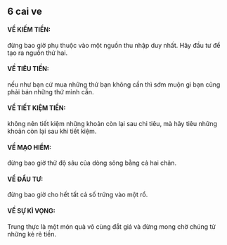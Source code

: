 ## 6 cai ve

#### VỀ KIẾM TIỀN:
đừng bao giờ phụ thuộc vào một nguồn thu nhập duy nhất. Hãy đầu tư để tạo ra nguồn thứ hai.
 
#### VỀ TIÊU TIỀN:
nếu như bạn cứ mua những thứ bạn không cần thì sớm muộn gì bạn cũng phải bán những thứ mình cần.
 
#### VỀ TIẾT KIỆM TIỀN:
không nên tiết kiệm những khoản còn lại sau chi tiêu, mà hãy tiêu những khoản còn lại sau khi tiết kiệm.
 
#### VỀ MẠO HIỂM:
đừng bao giờ thử độ sâu của dòng sông bằng cả hai chân.
 
#### VỀ ĐẦU TƯ:
đừng bao giờ cho hết tất cả số trứng vào một rổ.
 
#### VỀ SỰ KÌ VỌNG:
Trung thực là một món quà vô cùng đắt giá và đừng mong chờ chúng từ những kẻ rẻ tiền.
